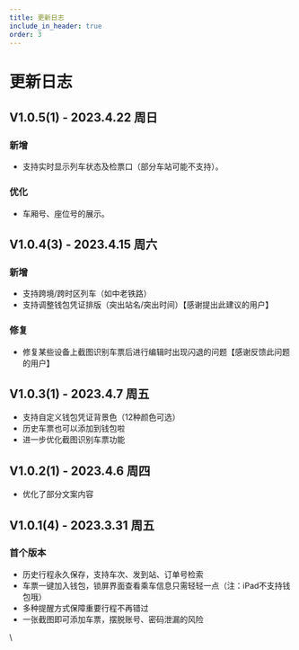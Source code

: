 ```yaml
---
title: 更新日志
include_in_header: true
order: 3
---
```


# 更新日志

## **V1.0.5(1) - 2023.4.22 周日**

### 新增

* 支持实时显示列车状态及检票口（部分车站可能不支持）。

### 优化

* 车厢号、座位号的展示。

## V1.0.4(3) - 2023.4.15 周六

### 新增

* 支持跨境/跨时区列车（如中老铁路）
* 支持调整钱包凭证排版（突出站名/突出时间）【感谢提出此建议的用户】

### 修复

* 修复某些设备上截图识别车票后进行编辑时出现闪退的问题【感谢反馈此问题的用户】

## V1.0.3(1) - 2023.4.7 周五

* 支持自定义钱包凭证背景色（12种颜色可选）
* 历史车票也可以添加到钱包啦
* 进一步优化截图识别车票功能

## V1.0.2(1) - 2023.4.6 周四

* 优化了部分文案内容

## **V1.0.1(4) - 2023.3.31 周五**

### 首个版本

* 历史行程永久保存，支持车次、发到站、订单号检索
* 车票一键加入钱包，锁屏界面查看乘车信息只需轻轻一点（注：iPad不支持钱包哦）
* 多种提醒方式保障重要行程不再错过
* 一张截图即可添加车票，摆脱账号、密码泄漏的风险

\
